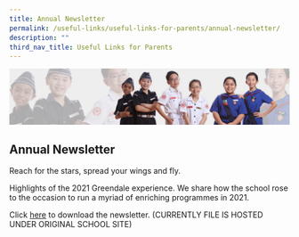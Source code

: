 ```yaml
---
title: Annual Newsletter
permalink: /useful-links/useful-links-for-parents/annual-newsletter/
description: ""
third_nav_title: Useful Links for Parents
---
```

![](/images/About%20Us/subbanner2.jpg)


## **Annual Newsletter**

Reach for the stars, spread your wings and fly.  
  
Highlights of the 2021 Greendale experience. We share how the school rose to the occasion to run a myriad of enriching programmes in 2021.  
  
Click [here](https://greendalepri.moe.edu.sg/qql/slot/u478/School%20Newsletter/2021/GDPS%20Newsletter_final%20copy.pdf) to download the newsletter. (CURRENTLY FILE IS HOSTED UNDER ORIGINAL SCHOOL SITE)